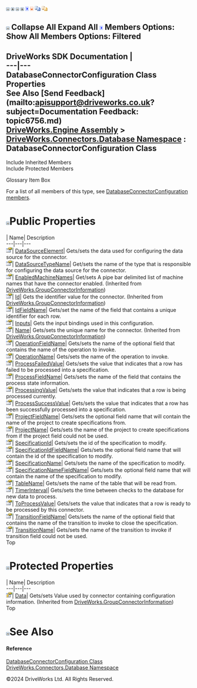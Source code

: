 ![](dotnetimages/collapse.gif) ![](dotnetimages/expand.gif) ![](dotnetimages/collapse.gif) ![](dotnetimages/expand.gif) ![](dotnetimages/drpdown.gif) ![](dotnetimages/drpdown_orange.gif) ![](dotnetimages/copycode.gif) ![](dotnetimages/copycodeHighlight.gif)

![](dotnetimages/collapse.gif) Collapse All Expand All ![](dotnetimages/drpdown.gif) Members Options: Show All  Members Options: Filtered   
---  
DriveWorks SDK Documentation  |   
---|---  
DatabaseConnectorConfiguration Class Properties   
See Also [Send Feedback](mailto:apisupport@driveworks.co.uk?subject=Documentation Feedback: topic6756.md)  
[DriveWorks.Engine Assembly](topic2156.md) > [DriveWorks.Connectors.Database Namespace](topic6754.md) : DatabaseConnectorConfiguration Class  
---  
  
Include Inherited Members    
Include Protected Members    


Glossary Item Box

For a list of all members of this type, see [DatabaseConnectorConfiguration members](topic6757.md).

# ![](dotnetimages/collapse.gif)Public Properties

| Name| Description  
---|---|---  
![Public Property](dotnetimages/publicProperty.gif)| [DataSourceElement](topic6767.md)| Gets/sets the data used for configuring the data source for the connector.   
![Public Property](dotnetimages/publicProperty.gif)| [DataSourceTypeName](topic6768.md)| Get/sets the name of the type that is responsible for configuring the data source for the connector.   
![Public Property](dotnetimages/publicProperty.gif)| [EnabledMachineNames](topic3094.md)| Get/sets A pipe bar delimited list of machine names that have the connector enabled. (Inherited from [DriveWorks.GroupConnectorInformation](topic3084.md))  
![Public Property](dotnetimages/publicProperty.gif)| [Id](topic3095.md)| Gets the identifier value for the connector. (Inherited from [DriveWorks.GroupConnectorInformation](topic3084.md))  
![Public Property](dotnetimages/publicProperty.gif)| [IdFieldName](topic6769.md)| Gets/set the name of the field that contains a unique identifier for each row.   
![Public Property](dotnetimages/publicProperty.gif)| [Inputs](topic6770.md)| Gets the input bindings used in this configuration.   
![Public Property](dotnetimages/publicProperty.gif)| [Name](topic3096.md)| Gets/sets the unique name for the connector. (Inherited from [DriveWorks.GroupConnectorInformation](topic3084.md))  
![Public Property](dotnetimages/publicProperty.gif)| [OperationFieldName](topic6771.md)| Gets/sets the name of the optional field that contains the name of the operation to invoke.   
![Public Property](dotnetimages/publicProperty.gif)| [OperationName](topic6772.md)| Gets/sets the name of the operation to invoke.   
![Public Property](dotnetimages/publicProperty.gif)| [ProcessFailedValue](topic6773.md)| Gets/sets the value that indicates that a row has failed to be processed into a specification.   
![Public Property](dotnetimages/publicProperty.gif)| [ProcessFieldName](topic6774.md)| Gets/sets the name of the field that contains the process state information.   
![Public Property](dotnetimages/publicProperty.gif)| [ProcessingValue](topic6775.md)| Gets/sets the value that indicates that a row is being processed currently.   
![Public Property](dotnetimages/publicProperty.gif)| [ProcessSuccessValue](topic6776.md)| Gets/sets the value that indicates that a row has been successfully processed into a specification.   
![Public Property](dotnetimages/publicProperty.gif)| [ProjectFieldName](topic6777.md)| Gets/sets the optional field name that will contain the name of the project to create specifications from.   
![Public Property](dotnetimages/publicProperty.gif)| [ProjectName](topic6778.md)| Gets/sets the name of the project to create specifications from if the project field could not be used.   
![Public Property](dotnetimages/publicProperty.gif)| [SpecificationId](topic6779.md)| Gets/sets the id of the specification to modify.   
![Public Property](dotnetimages/publicProperty.gif)| [SpecificationIdFieldName](topic6780.md)| Gets/sets the optional field name that will contain the id of the specification to modify.   
![Public Property](dotnetimages/publicProperty.gif)| [SpecificationName](topic6781.md)| Gets/sets the name of the specification to modify.   
![Public Property](dotnetimages/publicProperty.gif)| [SpecificationNameFieldName](topic6782.md)| Gets/sets the optional field name that will contain the name of the specification to modify.   
![Public Property](dotnetimages/publicProperty.gif)| [TableName](topic6783.md)| Gets/sets the name of the table that will be read from.   
![Public Property](dotnetimages/publicProperty.gif)| [TimerInterval](topic6784.md)| Gets/sets the time between checks to the database for new data to process.   
![Public Property](dotnetimages/publicProperty.gif)| [ToProcessValue](topic6785.md)| Gets/sets the value that indicates that a row is ready to be processed by this connector.   
![Public Property](dotnetimages/publicProperty.gif)| [TransitionFieldName](topic6786.md)| Gets/sets the name of the optional field that contains the name of the transition to invoke to close the specification.   
![Public Property](dotnetimages/publicProperty.gif)| [TransitionName](topic6787.md)| Gets/sets the name of the transition to invoke if transition field could not be used.   
Top

# ![](dotnetimages/collapse.gif)Protected Properties

| Name| Description  
---|---|---  
![Protected Property](dotnetimages/protectedProperty.gif)| [Data](topic3093.md)| Gets/sets Value used by connector containing configuration information. (Inherited from [DriveWorks.GroupConnectorInformation](topic3084.md))  
Top

# ![](dotnetimages/collapse.gif)See Also

#### Reference

[DatabaseConnectorConfiguration Class](topic6756.md)   
[DriveWorks.Connectors.Database Namespace](topic6754.md)

©2024 DriveWorks Ltd. All Rights Reserved.
